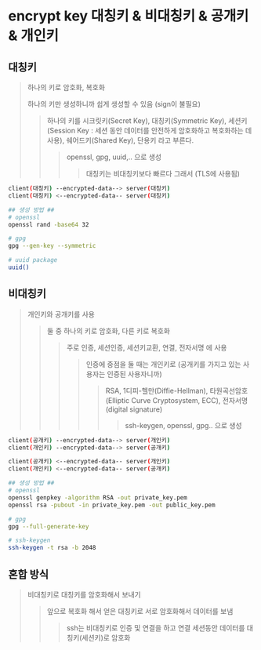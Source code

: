 # encrypt key 대칭키 & 비대칭키 & 공개키 & 개인키

## 대칭키

> 하나의 키로 암호화, 복호화
>
> 하나의 키만 생성하니까 쉽게 생성할 수 있음 (sign이 불필요)
>
> > 하나의 키를 시크릿키(Secret Key), 대칭키(Symmetric Key), 세션키(Session Key : 세션 동안 데이터를 안전하게 암호화하고 복호화하는 데 사용), 쉐어드키(Shared Key), 단용키 라고 부른다.
> >
> > > openssl, gpg, uuid,.. 으로 생성
> > >
> > > > 대칭키는 비대칭키보다 빠르다 그래서 (TLS에 사용됨)

```sh
client(대칭키) --encrypted-data--> server(대칭키)
client(대칭키) <--encrypted-data-- server(대칭키)

## 생성 방법 ##
# openssl
openssl rand -base64 32

# gpg
gpg --gen-key --symmetric

# uuid package
uuid()
```

## 비대칭키

> 개인키와 공개키를 사용
>
> > 둘 중 하나의 키로 암호화, 다른 키로 복호화
> >
> > > 주로 인증, 세션인증, 세션키교환, 연결, 전자서명 에 사용
> > >
> > > > 인증에 중점을 둘 때는 개인키로 (공개키를 가지고 있는 사용자는 인증된 사용자니까)
> > > >
> > > > > RSA, 1디피-헬만(Diffie-Hellman), 타원곡선암호(Elliptic Curve Cryptosystem, ECC), 전자서명(digital signature)
> > > > >
> > > > > > ssh-keygen, openssl, gpg.. 으로 생성

```sh
client(공개키) --encrypted-data--> server(개인키)
client(개인키) --encrypted-data--> server(공개키)

client(공개키) <--encrypted-data-- server(개인키)
client(개인키) <--encrypted-data-- server(공개키)

## 생성 방법 ##
# openssl
openssl genpkey -algorithm RSA -out private_key.pem
openssl rsa -pubout -in private_key.pem -out public_key.pem

# gpg
gpg --full-generate-key

# ssh-keygen
ssh-keygen -t rsa -b 2048
```

## 혼합 방식

> 비대칭키로 대칭키를 암호화해서 보내기
>
> > 앞으로 복호화 해서 얻은 대칭키로 서로 암호화해서 데이터를 보냄
> >
> > > ssh는 비대칭키로 인증 및 연결을 하고 연결 세션동안 데이터를 대칭키(세션키)로 암호화
